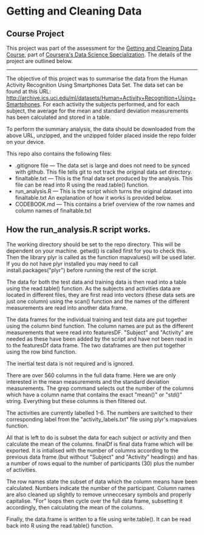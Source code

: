 # Getting and Cleaning Data
## Course Project

This project was part of the assessment for the [Getting and Cleaning Data Course](https://www.coursera.org/course/getdata), part of [Coursera's Data Science Specialization](https://www.coursera.org/specialization/jhudatascience/1). The details of the project are outlined below.

---

The objective of this project was to summarise the data from the Human Activity Recognition Using Smartphones Data Set. The data set can be found at this URL: http://archive.ics.uci.edu/ml/datasets/Human+Activity+Recognition+Using+Smartphones. For each activity the subjects performed, and for each subject, the average for the mean and standard deviation measurements has been calculated and stored in a table.

To perform the summary analysis, the data should be downloaded from the above URL, unzipped, and the unzipped folder placed inside the repo folder on your device.

This repo also contains the following files:
* .gitignore file &mdash; The data set is large and does not need to be synced with github. This file tells git to not track the original data set directory.
* finaltable.txt &mdash; This is the final data set produced by the analysis. This file can be read into R using the read.table() function.
* run_analysis.R &mdash; This is the script which turns the original dataset into finaltable.txt An explanation of how it works is provided below.
* CODEBOOK.md &mdash; This contains a brief overview of the row names and column names of finaltable.txt

## How the run_analysis.R script works.

The working directory should be set to the repo directory. This will be dependent on your machine. getwd() is called first for you to check this. Then the library plyr is called as the function mapvalues() will be used later. If you do not have plyr installed you may need to call install.packages("plyr") before running the rest of the script.

The data for both the test data and training data is then read into a table using the read.table() function. As the subjects and activities data are located in different files, they are first read into vectors (these data sets are just one column) using the scan() function and the names of the different measurements are read into another data frame.

The data frames for the individual training and test data are put together using the column bind function. The column names are put as the different measurements that were read into featuresDF. "Subject" and "Activity" are needed as these have been added by the script and have not been read in to the featuresDf data frame. The two dataframes are then put together using the row bind function.

The inertial test data is not required and is ignored.

There are over 560 columns in the full data frame. Here we are only interested in the mean measurements and the standard deviation measurements. The grep command selects out the number of the columns which have a column name that contains the exact "mean()" or "std()" string. Everything but these columns is then filtered out.

The activities are currently labelled 1-6. The numbers are switched to their corresponding label from the "activity_labels.txt" file using plyr's mapvalues function.

All that is left to do is subset the data for each subject or activity and then calculate the mean of the columns. finalDf is final data frame which will be exported. It is intialised with the number of columns according to the previous data frame (but without "Subject" and "Activity" headings) and has a number of rows equal to the number of participants (30) plus the number of activities.

The row names state the subset of data which the column means have been calculated. Numbers indicate the number of the participant. Column names are also cleaned up slightly to remove unneccesary symbols and properly capitalise. "For" loops then cycle over the full data frame, subsetting it accordingly, then calculating the mean of the columns.

Finally, the data.frame is written to a file using write.table(). It can be read back into R using the read.table() function.

